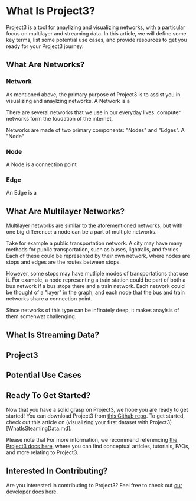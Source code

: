 # What Is Project3?

Project3 is a tool for anaylizing and visualizing networks, with a particular focus on multilayer and streaming data. In this article, we will define some key terms, list some potential use cases, and provide resources to get you ready for your Project3 journey.
## What Are Networks?

### Network
As mentioned above, the primary purpose of Project3 is to assist you in visualizing and anaylzing networks. A Network is a 


There are several networks that we use in our everyday lives: computer networks form the foudation of the internet, 

Networks are made of two primary components: "Nodes" and "Edges". A "Node"

### Node
A Node is a connection point 

### Edge
An Edge is a



## What Are Multilayer Networks?
Multilayer networks are similar to the aforementioned networks, but with one big difference: a node can be a part of multiple networks.

Take for example a public transportation network. A city may have many methods for public transportation, such as buses, lightrails, and ferries. Each of these could be represented by their own network, where nodes are stops and edges are the routes between stops.

However, some stops may have mutliple modes of transportations that use it. For example, a node representing a train station could be part of both a bus network if a bus stops there and a train network. Each network could be thought of a "layer" in the graph, and each node that the bus and train networks share a connection point.

Since networks of this type can be infinately deep, it makes anaylsis of them somehwat challenging. 

## What Is Streaming Data?


## Project3


## Potential Use Cases


## Ready To Get Started?
Now that you have a solid grasp on Project3, we hope you are ready to get started! You can download Project3 from [this Github repo](https://github.com/ameyabp/multilayer-networks-analysis). To get started, check out this article on (visualizing your first dataset with Project3)[WhatIsSteamingData.md].

Please note that For more information, we recommend referencing [the Project3 docs here](README.md), where you can find conceptual articles, tutorials, FAQs, and more relating to Project3.

## Interested In Contributing?
Are you interested in contributing to Project3? Feel free to check out [our developer docs here](developerDocs/home.md).